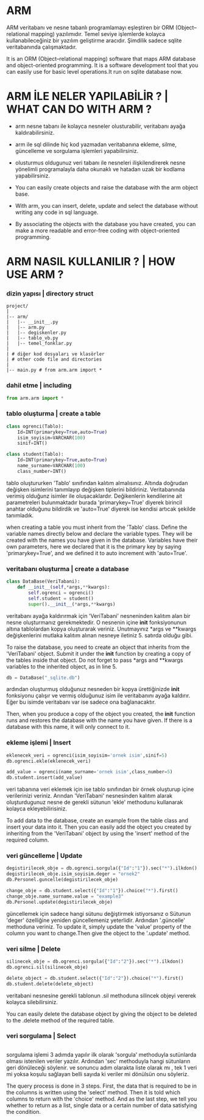 # ARM 
ARM veritabanı ve nesne tabanlı programlamayı eşleştiren bir ORM (Object–relational mapping) yazılımıdır. Temel seviye işlemlerde kolayca kullanabileceğiniz bir yazılım geliştirme aracıdır. Şimdilik sadece sqlite veritabanında çalışmaktadır.

It is an ORM (Object–relational mapping) software that maps ARM database and object-oriented programming. It is a software development tool that you can easily use for basic level operations.It run on sqlite database now.

# ARM İLE NELER YAPILABİLİR ? | WHAT CAN DO WITH ARM ?
* arm nesne tabanı ile kolayca nesneler olusturabilir, veritabanı ayağa kaldırabilirsiniz. 
* arm ile sql dilinde hiç kod yazmadan veritabanına ekleme, silme, güncelleme ve sorgulama işlemleri yapabilirsiniz.
* olusturmus oldugunuz veri tabanı ile nesneleri ilişkilendirerek nesne yönelimli programalayla daha okunaklı ve hatadan uzak bir kodlama yapabilirsiniz.

* You can easily create objects and raise the database with the arm object base.
* With arm, you can insert, delete, update and select the database without writing any code in sql language.
* By associating the objects with the database you have created, you can make a more readable and error-free coding with object-oriented programming.

# ARM NASIL KULLANILIR ? | HOW USE ARM ?
### dizin yapısı | directory struct
```
project/
|
|-- arm/
|   |-- __init__.py
|   |-- arm.py
|   |-- degiskenler.py
|   |-- tablo_vb.py
|   |-- temel_fonklar.py
|
| # diğer kod dosyaları ve klasörler
| # other code file and directories
|
|-- main.py # from arm.arm import *

```
### dahil etme | including
```python
from arm.arm import *
```
### tablo oluşturma | create a table
```python
class ogrenci(Tablo):
    Id=INT(primarykey=True,auto=True)
    isim_soyisim=VARCHAR(100)
    sinif=INT()

class student(Tablo):
    Id=INT(primarykey=True,auto=True)
    name_surname=VARCHAR(100)
    class_number=INT()
```
tablo oluştururken 'Tablo' sınıfından kalıtım almalısınız. Altında doğrudan değişken isimlerini tanımlayıp değişken tiplerini bildiriniz. Veritabanında verimiş olduğunz isimler ile oluşacaklardır. Değikenlerin kendilerine ait parametreleri bulunmaktadır burada 'primarykey=True' diyerek birincil anahtar olduğunu bildirdik ve 'auto=True' diyerek ise kendisi artıcak şekilde tanımladık.

when creating a table you must inherit from the 'Tablo' class. Define the variable names directly below and declare the variable types. They will be created with the names you have given in the database. Variables have their own parameters, here we declared that it is the primary key by saying 'primarykey=True', and we defined it to auto increment with 'auto=True'.

### veritabanı oluşturma | create a database
```python
class DataBase(VeriTabani):
    def __init__(self,*args,**kwargs):
        self.ogrenci = ogrenci()
        self.student = student()
        super().__init__(*args,**kwargs)
```
veritabanı ayağa kaldırırmak için 'VeriTabani' nesneninden kalıtım alan bir nesne oluşturmanız gerekmektedir. O nesnenin içine __init__ fonksiyonunun altına tablolardan kopya oluşturarak veriniz. Unutmayınız *args ve **kwargs değişkenlerini mutlaka kalıtım alınan nesneye iletiniz 5. satırda olduğu gibi.


To raise the database, you need to create an object that inherits from the 'VeriTabani' object. Submit it under the __init__ function by creating a copy of the tables inside that object. Do not forget to pass *args and **kwargs variables to the inherited object, as in line 5.

```python
db = DataBase("_sqlite.db")
```
ardından oluşturmuş olduğunuz nesneden bir kopya ürettiğinizde __init__ fonksiyonu çalışır ve vermiş olduğunuz isim ile veritabanını ayağa kaldırır. Eğer bu isimde veritabanı var ise sadece ona bağlanacaktır.

Then, when you produce a copy of the object you created, the __init__ function runs and restores the database with the name you have given. If there is a database with this name, it will only connect to it.

### ekleme işlemi | Insert
```python
eklenecek_veri = ogrenci(isim_soyisim='ornek isim',sinif=5)
db.ogrenci.ekle(eklenecek_veri)

add_value = ogrenci(name_surname='ornek isim',class_number=5)
db.student.insert(add_value)
```
veri tabanına veri eklemek için ise tablo sınıfından bir örnek oluşturup içine verilerinizi veriniz. Arından 'VeriTabani' nesnesinden kalıtım alarak oluşturdugunuz nesne de gerekli sütunun 'ekle' methodunu kullanarak kolayca ekleyebilirisiniz.

To add data to the database, create an example from the table class and insert your data into it. Then you can easily add the object you created by inheriting from the 'VeriTabani' object by using the 'insert' method of the required column.


### veri güncelleme | Update
```python
degistirilecek_obje = db.ogrenci.sorgula({"Id":"1"}).sec("*").ilkdon()
degistirilecek_obje.isim_soyisim.deger = "ornek2"
db.Personel.guncelle(degistirilecek_obje)

change_obje = db.student.select({"Id":"1"}).choice("*").first()
change_obje.name_surname.value = "example3"
db.Personel.update(degistirilecek_obje)
```
güncellemek için sadece hangi sütunu değiştirmek istiyorsanız o Sütunun 'deger' özelliğine yeniden güncellemeniz yeterlidir. Ardından '.güncelle' methoduna veriniz.
To update it, simply update the 'value' property of the column you want to change.Then give the object to the '.update' method.


### veri silme | Delete
```python
silinecek_obje = db.ogrenci.sorgula({"Id":"2"}).sec("*").ilkdon()
db.ogrenci.sil(silinecek_obje)

delete_object = db.student.select({"Id":"2"}).choice("*").first()
db.student.delete(delete_object)
```
veritabani nesnesine gerekli tablonun .sil methoduna silincek objeyi vererek kolayca silebilirsiniz.

You can easily delete the database object by giving the object to be deleted to the .delete method of the required table.

### veri sorgulama | Select
```python

```
sorgulama işlemi 3 adımda yapılır ilk olarak 'sorgula' methoduyla sutünlarda olması istenilen veriler yazılır. Ardından 'sec' methoduyla hangi sütunların geri dönüleceği söylenir. ve sonuncu adım olarakta liste olarak mı , tek 1 veri mi yoksa koşulu sağlayan belli sayıda ki veriler mi dönülsün onu söyleriz.

The query process is done in 3 steps. First, the data that is required to be in the columns is written using the 'select' method. Then it is told which columns to return with the 'choice' method. And as the last step, we tell you whether to return as a list, single data or a certain number of data satisfying the condition.
